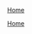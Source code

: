 [Home](https://melbournedeveloper.github.io/SimpleTabControl/)

[Home](https://melbournedeveloper.github.io/SimpleTabControl/test.html)
